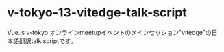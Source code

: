 # v-tokyo-13-vitedge-talk-script
Vue.js v-tokyo オンラインmeetupイベントのメインセッション"vitedge"の日本語翻訳talk scriptです。
